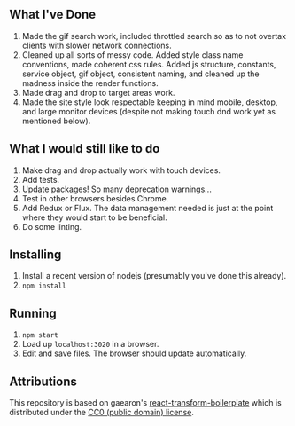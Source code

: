 ## What I've Done

1. Made the gif search work, included throttled search so as to not overtax clients with slower network connections.
2. Cleaned up all sorts of messy code.  Added style class name conventions, made coherent css rules. Added js structure, constants, service object, gif object, consistent naming, and cleaned up the madness inside the render functions.
3. Made drag and drop to target areas work.
4. Made the site style look respectable keeping in mind mobile, desktop, and large monitor devices (despite not making touch dnd work yet as mentioned below).

## What I would still like to do

1. Make drag and drop actually work with touch devices.
2. Add tests.
3. Update packages! So many deprecation warnings...
3. Test in other browsers besides Chrome.
3. Add Redux or Flux.  The data management needed is just at the point where they would start to be beneficial.
3. Do some linting.



## Installing

1. Install a recent version of nodejs (presumably you've done this already).
2. `npm install`

## Running

1. `npm start`
2. Load up `localhost:3020` in a browser.
3. Edit and save files. The browser should update automatically.

## Attributions

This repository is based on gaearon's [react-transform-boilerplate](//github.com/gaearon/react-transform-boilerplate) which is distributed under the [CC0 (public domain) license](//github.com/gaearon/react-transform-boilerplate/blob/d682dc59b3626fe515cd10bcc1f546a42d1098a9/LICENSE).
